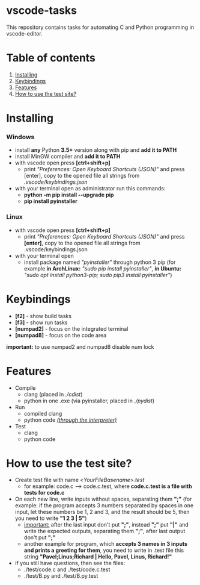 # vscode-tasks
This repository contains tasks for automating C and Python programming in vscode-editor.

# Table of contents
1. [Installing](#installing)
2. [Keybindings](#keybindings)
3. [Features](#features)
4. [How to use the test site?](#how-to-use-the-test-site)

# Installing

### Windows
* install <b>any</b> Python <b>3.5+</b> version along with pip and <b>add it to PATH</b>
* install MinGW compiler and <b>add it to PATH</b>
* with vscode open press <b>[ctrl+shift+p]</b>
    * print <i>"Preferences: Open Keyboard Shortcuts (JSON)"</i> and press [enter], copy to the opened file all strings from <i>.vscode/keybindings.json</i>
* with your terminal open as administrator run this commands:
    * <b>python -m pip install --upgrade pip</b>
    * <b>pip install pyinstaller</b>

### Linux
* with vscode open press <b>[ctrl+shift+p]</b>
    * print <i>"Preferences: Open Keyboard Shortcuts (JSON)"</i> and press <b>[enter]</b>, copy to the opened file all strings from .vscode/keybindings.json
* with your terminal open
    * install package named <i>"pyinstaller"</i> through python 3 pip (for example <b>in ArchLinux:</b> <i>"sudo pip install pyinstaller"</i>, <b>in Ubuntu:</b> <i>"sudo apt install python3-pip; sudo pip3 install pyinstaller"</i>)

# Keybindings

* <b>[f2]</b> - show build tasks
* <b>[f3]</b> - show run tasks
* <b>[numpad2]</b> - focus on the integrated terminal
* <b>[numpad8]</b> - focus on the code area

<b>important:</b> to use numpad2 and numpad8 disable num lock

# Features

* Compile
    * clang (placed in <i>./cdist</i>)
    * python in one .exe (via pyinstaller, placed in <i>./pydist</i>)
* Run
    * compiled clang
    * python code <i><span style="text-decoration:underline">(through the interpreter)</span></i>
* Test
    * clang
    * python code

# How to use the test site?

* Сreate test file with name <<i>YourFileBasename</i>><i>.test</i>
    * for example: code.c --> code.c.test, where <b>code.c.test is a file with tests for code.c</b>
* On each new line, write inputs without spaces, separating them <b>";"</b> (for example: if the program accepts 3 numbers separated by spaces in one input, let these numbers be 1, 2 and 3, and the result should be 5, then you need to write <b>"1 2 3 | 5"</b>)
   * <span style="text-decoration:underline">important:</span> after the last input don't put <b>";"</b>, instead <b>";"</b> put <b>"|"</b> and write the expected outputs, separating them <b>";"</b>, after last output don't put <b>";"</b>
   * another example for program, which <b>accepts 3 names in 3 inputs and prints a greeting for them</b>, you need to write in .test file this string <b>"Pavel;Linus;Richard | Hello, Pavel, Linus, Richard!"</b>
* if you still have questions, then see the files:
    * ./test/code.c and ./test/code.c.test
    * ./test/B.py and ./test/B.py.test
